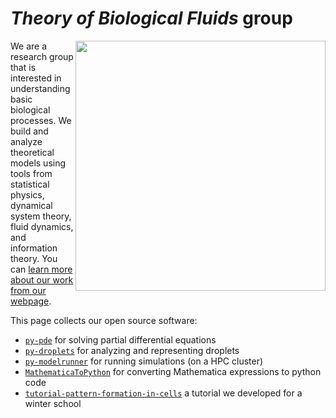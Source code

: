 # *Theory of Biological Fluids* group

[<img src="https://images.squarespace-cdn.com/content/v1/59f6ea2318b27d7f7bf82cca/1510156411564-0LCVI6QK5OOZ59EB6ZAT/Zwicker+Group-logo-black.png?format=1500w" width="400em" align="right" />](https://www.zwickergroup.org)

We are a research group that is interested in understanding basic biological processes. We build and analyze theoretical models using tools from statistical physics, dynamical system theory, fluid dynamics, and information theory. You can [learn more about our work from our webpage](https://www.zwickergroup.org).


This page collects our open source software:
* [`py-pde`](https://github.com/zwicker-group/py-pde) for solving partial differential equations
* [`py-droplets`](https://github.com/zwicker-group/py-droplets) for analyzing and representing droplets
* [`py-modelrunner`](https://github.com/zwicker-group/py-modelrunner) for running simulations (on a HPC cluster)
* [`MathematicaToPython`](https://github.com/zwicker-group/MathematicaToPython) for converting Mathematica expressions to python code
* [`tutorial-pattern-formation-in-cells`](https://github.com/zwicker-group/tutorial-pattern-formation-in-cells) a tutorial we developed for a winter school
